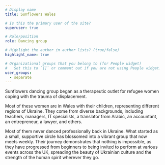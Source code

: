 ```yaml
---
# Display name
title: Sunflowers Wales

# Is this the primary user of the site?
superuser: true

# Role/position
role: Dancing group

# Highlight the author in author lists? (true/false)
highlight_name: true

# Organizational groups that you belong to (for People widget)
#   Set this to `[]` or comment out if you are not using People widget.
user_groups:
  - separate
---
```


Sunflowers dancing group began as a therapeutic outlet for refugee women coping with the trauma of displacement. 

Most of these women are in Wales with their children, representing different regions of Ukraine. They come from diverse backgrounds, including teachers, managers, IT specialists, a translator from Arabic, an accountant, an entrepreneur, a lawyer, and others. 

Most of them never danced professionally back in Ukraine. What started as a small, supportive circle has blossomed into a vibrant group that now meets weekly. Their journey demonstrates that nothing is impossible, as they have progressed from beginners to being invited to perform at various events across the UK, spreading the beauty of Ukrainian culture and the strength of the human spirit wherever they go.